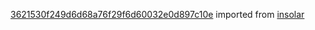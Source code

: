 [3621530f249d6d68a76f29f6d60032e0d897c10e](https://github.com/insolar/insolar/commit/3621530f249d6d68a76f29f6d60032e0d897c10e) imported from [insolar](https://github.com/insolar/insolar)
